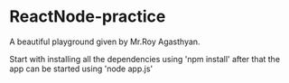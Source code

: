 # ReactNode-practice
A beautiful playground given by Mr.Roy Agasthyan.

Start with installing all the dependencies using 'npm install'
after that the app can be started using 'node app.js'
